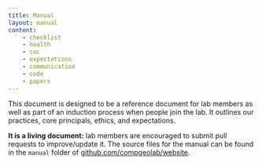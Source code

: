 ```yaml
---
title: Manual
layout: manual
content:
    - checklist
    - health
    - coc
    - expectations
    - communication
    - code
    - papers
---
```


This document is designed to be a reference document for lab members as well as part of
an induction process when people join the lab. It outlines our practices, core
principals, ethics, and expectations.

**It is a living document:** lab members are encouraged to submit pull requests to
improve/update it.
The source files for the manual can be found in the `manual` folder of
[github.com/compgeolab/website](https://github.com/compgeolab/website).
